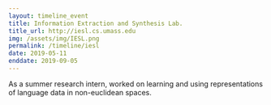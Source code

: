 ```yaml
---
layout: timeline_event
title: Information Extraction and Synthesis Lab.
title_url: http://iesl.cs.umass.edu
img: /assets/img/IESL.png
permalink: /timeline/iesl
date: 2019-05-11 
enddate: 2019-09-05 
---
```



As a summer research intern, worked on learning and using representations of language data in non-euclidean spaces.

